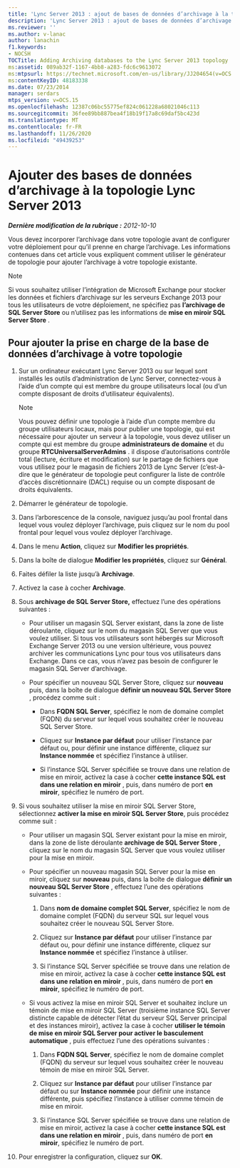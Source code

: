 ```yaml
---
title: 'Lync Server 2013 : ajout de bases de données d’archivage à la topologie Lync Server 2013'
description: 'Lync Server 2013 : ajout de bases de données d’archivage à la topologie de Lync Server 2013.'
ms.reviewer: ''
ms.author: v-lanac
author: lanachin
f1.keywords:
- NOCSH
TOCTitle: Adding Archiving databases to the Lync Server 2013 topology
ms:assetid: 089ab32f-1167-4bb8-a283-fdc6c9613072
ms:mtpsurl: https://technet.microsoft.com/en-us/library/JJ204654(v=OCS.15)
ms:contentKeyID: 48183338
ms.date: 07/23/2014
manager: serdars
mtps_version: v=OCS.15
ms.openlocfilehash: 12387c06bc55775ef824c061228a68021046c113
ms.sourcegitcommit: 36fee89bb887bea4f18b19f17a8c69daf5bc423d
ms.translationtype: MT
ms.contentlocale: fr-FR
ms.lasthandoff: 11/26/2020
ms.locfileid: "49439253"
---
```

# <a name="adding-archiving-databases-to-the-lync-server-2013-topology"></a>Ajouter des bases de données d’archivage à la topologie Lync Server 2013

<div data-xmlns="http://www.w3.org/1999/xhtml">

<div class="topic" data-xmlns="http://www.w3.org/1999/xhtml" data-msxsl="urn:schemas-microsoft-com:xslt" data-cs="https://msdn.microsoft.com/">

<div data-asp="https://msdn2.microsoft.com/asp">



</div>

<div id="mainSection">

<div id="mainBody">

<span> </span>

_**Dernière modification de la rubrique :** 2012-10-10_

Vous devez incorporer l’archivage dans votre topologie avant de configurer votre déploiement pour qu’il prenne en charge l’archivage. Les informations contenues dans cet article vous expliquent comment utiliser le générateur de topologie pour ajouter l’archivage à votre topologie existante.

<div>


> [!NOTE]  
> Si vous souhaitez utiliser l’intégration de Microsoft Exchange pour stocker les données et fichiers d’archivage sur les serveurs Exchange 2013 pour tous les utilisateurs de votre déploiement, ne spécifiez pas <STRONG>l’archivage de SQL Server Store</STRONG> ou n’utilisez pas les informations de <STRONG>mise en miroir SQL Server Store</STRONG> .



</div>

<div>

## <a name="to-add-archiving-database-support-to-your-topology"></a>Pour ajouter la prise en charge de la base de données d’archivage à votre topologie

1.  Sur un ordinateur exécutant Lync Server 2013 ou sur lequel sont installés les outils d’administration de Lync Server, connectez-vous à l’aide d’un compte qui est membre du groupe utilisateurs local (ou d’un compte disposant de droits d’utilisateur équivalents).
    
    <div>
    

    > [!NOTE]  
    > Vous pouvez définir une topologie à l’aide d’un compte membre du groupe utilisateurs locaux, mais pour publier une topologie, qui est nécessaire pour ajouter un serveur à la topologie, vous devez utiliser un compte qui est membre du groupe <STRONG>administrateurs de domaine</STRONG> et du groupe <STRONG>RTCUniversalServerAdmins</STRONG> . il dispose d’autorisations contrôle total (lecture, écriture et modification) sur le partage de fichiers que vous utilisez pour le magasin de fichiers 2013 de Lync Server (c’est-à-dire que le générateur de topologie peut configurer la liste de contrôle d’accès discrétionnaire (DACL) requise ou un compte disposant de droits équivalents.

    
    </div>

2.  Démarrer le générateur de topologie.

3.  Dans l’arborescence de la console, naviguez jusqu’au pool frontal dans lequel vous voulez déployer l’archivage, puis cliquez sur le nom du pool frontal pour lequel vous voulez déployer l’archivage.

4.  Dans le menu **Action**, cliquez sur **Modifier les propriétés**.

5.  Dans la boîte de dialogue **Modifier les propriétés**, cliquez sur **Général**.

6.  Faites défiler la liste jusqu’à **Archivage**.

7.  Activez la case à cocher **Archivage**.

8.  Sous **archivage de SQL Server Store,** effectuez l’une des opérations suivantes :
    
      - Pour utiliser un magasin SQL Server existant, dans la zone de liste déroulante, cliquez sur le nom du magasin SQL Server que vous voulez utiliser. Si tous vos utilisateurs sont hébergés sur Microsoft Exchange Server 2013 ou une version ultérieure, vous pouvez archiver les communications Lync pour tous vos utilisateurs dans Exchange. Dans ce cas, vous n’avez pas besoin de configurer le magasin SQL Server d’archivage.
    
      - Pour spécifier un nouveau SQL Server Store, cliquez sur **nouveau** puis, dans la boîte de dialogue **définir un nouveau SQL Server Store** , procédez comme suit :
        
          - Dans **FQDN SQL Server**, spécifiez le nom de domaine complet (FQDN) du serveur sur lequel vous souhaitez créer le nouveau SQL Server Store.
        
          - Cliquez sur **Instance par défaut** pour utiliser l’instance par défaut ou, pour définir une instance différente, cliquez sur **Instance nommée** et spécifiez l’instance à utiliser.
        
          - Si l’instance SQL Server spécifiée se trouve dans une relation de mise en miroir, activez la case à cocher **cette instance SQL est dans une relation en miroir** , puis, dans numéro de port **en miroir**, spécifiez le numéro de port.

9.  Si vous souhaitez utiliser la mise en miroir SQL Server Store, sélectionnez **activer la mise en miroir SQL Server Store**, puis procédez comme suit :
    
      - Pour utiliser un magasin SQL Server existant pour la mise en miroir, dans la zone de liste déroulante **archivage de SQL Server Store** , cliquez sur le nom du magasin SQL Server que vous voulez utiliser pour la mise en miroir.
    
      - Pour spécifier un nouveau magasin SQL Server pour la mise en miroir, cliquez sur **nouveau** puis, dans la boîte de dialogue **définir un nouveau SQL Server Store** , effectuez l’une des opérations suivantes :
        
        1.  Dans **nom de domaine complet SQL Server**, spécifiez le nom de domaine complet (FQDN) du serveur SQL sur lequel vous souhaitez créer le nouveau SQL Server Store.
        
        2.  Cliquez sur **Instance par défaut** pour utiliser l’instance par défaut ou, pour définir une instance différente, cliquez sur **Instance nommée** et spécifiez l’instance à utiliser.
        
        3.  Si l’instance SQL Server spécifiée se trouve dans une relation de mise en miroir, activez la case à cocher **cette instance SQL est dans une relation en miroir** , puis, dans numéro de port **en miroir**, spécifiez le numéro de port.
    
      - Si vous activez la mise en miroir SQL Server et souhaitez inclure un témoin de mise en miroir SQL Server (troisième instance SQL Server distincte capable de détecter l’état du serveur SQL Server principal et des instances miroir), activez la case à cocher **utiliser le témoin de mise en miroir SQL Server pour activer le basculement automatique** , puis effectuez l’une des opérations suivantes :
        
        1.  Dans **FQDN SQL Server**, spécifiez le nom de domaine complet (FQDN) du serveur sur lequel vous souhaitez créer le nouveau témoin de mise en miroir SQL Server.
        
        2.  Cliquez sur **Instance par défaut** pour utiliser l’instance par défaut ou sur **Instance nommée** pour définir une instance différente, puis spécifiez l’instance à utiliser comme témoin de mise en miroir.
        
        3.  Si l’instance SQL Server spécifiée se trouve dans une relation de mise en miroir, activez la case à cocher **cette instance SQL est dans une relation en miroir** , puis, dans numéro de port **en miroir**, spécifiez le numéro de port.

10. Pour enregistrer la configuration, cliquez sur **OK**.

</div>

</div>

<span> </span>

</div>

</div>

</div>

